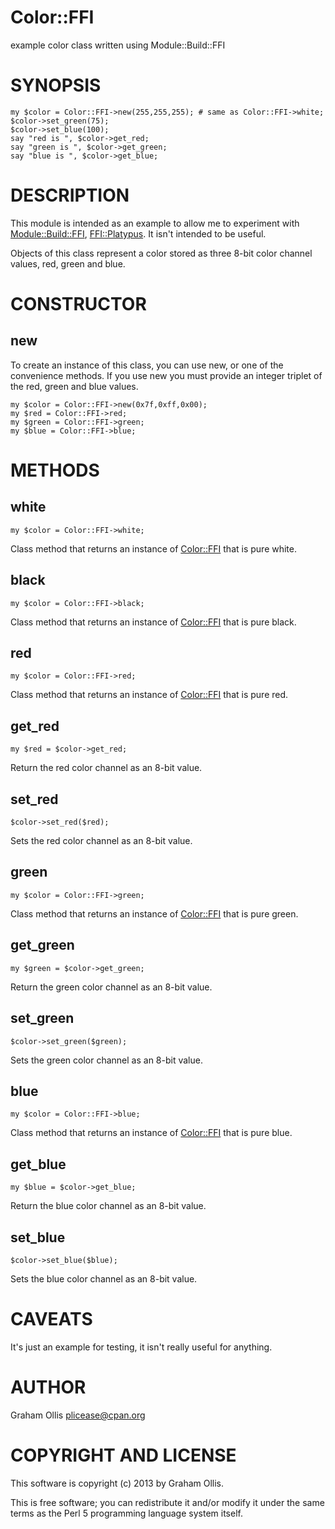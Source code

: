 # Color::FFI

example color class written using Module::Build::FFI

# SYNOPSIS

    my $color = Color::FFI->new(255,255,255); # same as Color::FFI->white;
    $color->set_green(75);
    $color->set_blue(100);
    say "red is ", $color->get_red;
    say "green is ", $color->get_green;
    say "blue is ", $color->get_blue;

# DESCRIPTION

This module is intended as an example to allow me to experiment with 
[Module::Build::FFI](https://metacpan.org/pod/Module::Build::FFI), [FFI::Platypus](https://metacpan.org/pod/FFI::Platypus).  It isn't intended to be 
useful.

Objects of this class represent a color stored as three 8-bit color 
channel values, red, green and blue.

# CONSTRUCTOR

## new

To create an instance of this class, you can use new, or one of the 
convenience methods.  If you use new you must provide an integer triplet 
of the red, green and blue values.

    my $color = Color::FFI->new(0x7f,0xff,0x00);
    my $red = Color::FFI->red;
    my $green = Color::FFI->green;
    my $blue = Color::FFI->blue;

# METHODS

## white

    my $color = Color::FFI->white;

Class method that returns an instance of [Color::FFI](https://metacpan.org/pod/Color::FFI) that is pure
white.

## black

    my $color = Color::FFI->black;

Class method that returns an instance of [Color::FFI](https://metacpan.org/pod/Color::FFI) that is pure
black.

## red

    my $color = Color::FFI->red;

Class method that returns an instance of [Color::FFI](https://metacpan.org/pod/Color::FFI) that is pure
red.

## get\_red

    my $red = $color->get_red;

Return the red color channel as an 8-bit value.

## set\_red

    $color->set_red($red);

Sets the red color channel as an 8-bit value.

## green

    my $color = Color::FFI->green;

Class method that returns an instance of [Color::FFI](https://metacpan.org/pod/Color::FFI) that is pure
green.

## get\_green

    my $green = $color->get_green;

Return the green color channel as an 8-bit value.

## set\_green

    $color->set_green($green);

Sets the green color channel as an 8-bit value.

## blue

    my $color = Color::FFI->blue;

Class method that returns an instance of [Color::FFI](https://metacpan.org/pod/Color::FFI) that is pure
blue.

## get\_blue

    my $blue = $color->get_blue;

Return the blue color channel as an 8-bit value.

## set\_blue

    $color->set_blue($blue);

Sets the blue color channel as an 8-bit value.

# CAVEATS

It's just an example for testing, it isn't really useful for
anything.

# AUTHOR

Graham Ollis <plicease@cpan.org>

# COPYRIGHT AND LICENSE

This software is copyright (c) 2013 by Graham Ollis.

This is free software; you can redistribute it and/or modify it under
the same terms as the Perl 5 programming language system itself.

